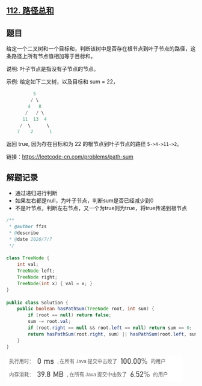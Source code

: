 ## [112. 路径总和](https://leetcode-cn.com/problems/path-sum/)

## 题目

给定一个二叉树和一个目标和，判断该树中是否存在根节点到叶子节点的路径，这条路径上所有节点值相加等于目标和。

说明: 叶子节点是指没有子节点的节点。

示例: 
给定如下二叉树，以及目标和 sum = 22，

```java
          5
         / \
        4   8
       /   / \
      11  13  4
     /  \      \
    7    2      1
```
返回 true, 因为存在目标和为 22 的根节点到叶子节点的路径 `5->4->11->2`。


链接：https://leetcode-cn.com/problems/path-sum

## 解题记录

+ 通过递归进行判断
+ 如果左右都是null，为叶子节点，判断sum是否已经减少到0
+ 不是叶节点，判断左右节点，又一个为true则为true，将true传递到根节点

```java
/**
 * @author ffzs
 * @describe
 * @date 2020/7/7
 */

class TreeNode {
    int val;
    TreeNode left;
    TreeNode right;
    TreeNode(int x) { val = x; }
}

public class Solution {
    public boolean hasPathSum(TreeNode root, int sum) {
        if (root == null) return false;
        sum -= root.val;
        if (root.right == null && root.left == null) return sum == 0;
        return hasPathSum(root.right, sum) || hasPathSum(root.left, sum);
    }
}
```

![image-20200707090614658](README.assets/image-20200707090614658.png)